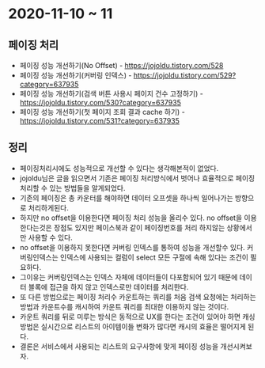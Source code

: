 # 2020-11-10 ~ 11

## 페이징 처리
- 페이징 성능 개선하기(No Offset) - https://jojoldu.tistory.com/528
- 페이징 성능 개선하기(커버링 인덱스) - https://jojoldu.tistory.com/529?category=637935
- 페이징 성능 개선하기(검색 버튼 사용시 페이지 건수 고정하기) - https://jojoldu.tistory.com/530?category=637935
- 페이징 성능 개선하기(첫 페이지 조회 결과 cache 하기) - https://jojoldu.tistory.com/531?category=637935

## 정리
- 페이징처리시에도 성능적으로 개선할 수 있다는 생각해본적이 없었다.
- jojoldu님은 글을 읽으면서 기존은 페이징 처리방식에서 벗어나 효율적으로 페이징 처리할 수 있는 방법들을 알게되었다.
- 기존의 페이징은 총 카운터를 해야하면 데이터 오프셋을 하나씩 일어나가는 방향으로 처리하게된다.
- 하지만 no offset을 이용한다면 페이징 처리 성능을 올리수 있다. no offset을 이용한다는것은 장점도 있지만 페이스북과 같이 페이징번호를 처리 하지않는 상황에서만 사용할 수 있다.
- no offset을 이용하지 못한다면 커버링 인덱스를 통하여 성능을 개선할수 있다. 커버링인덱스는 인덱스에 사용되는 컬럼이 select 모든 구절에 속해 있다는 조건이 필요하다.
- 그이유는 커버링인덱스는 인덱스 자체에 데이터들이 다포함되어 있기 때문에 데이터 블록에 접근을 하지 않고 인덱스로만 데이터를 처리한다.
- 또 다른 방법으로는 페이징 처리수 카운트하는 쿼리를 처음 검색 요청에는 처리하는 방법과 카운트수를 캐시하여 카운트 쿼리를 최대한 이용하지 않는 것이다.
- 카운트 쿼리를 뒤로 미루는 방식은 동적으로 UX를 한다는 조건이 있어야 하면 캐싱방법은 실시간으로 리스트의 아이템이들 변화가 많다면 캐시의 효율은 떨어지게 된다.
- 결론은 서비스에서 사용되는 리스트의 요구사항에 맞게 페이징 성능을 개선시켜보자.

